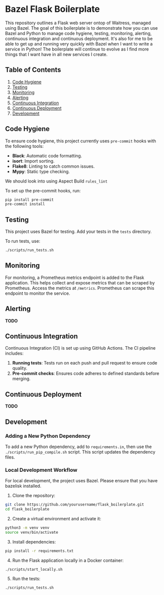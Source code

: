 # Bazel Flask Boilerplate

This repository outlines a Flask web server ontop of Waitress, managed using Bazel.  The goal of this boilerplate is to demonstrate how you can use Bazel and Python to manage code hygiene, testing, monitoring, alerting, continuous integration and continuous deployment.  It's also for me to be able to get up and running very quickly with Bazel when I want to write a service in Python!  The boilerplate will continue to evolve as I find more things that I want have in all new services I create.

## Table of Contents
1. [Code Hygiene](#code-hygiene)
2. [Testing](#testing)
3. [Monitoring](#monitoring)
4. [Alerting](#alerting)
5. [Continuous Integration](#continuous-integration)
6. [Continuous Deployment](#continuous-deployment)
7. [Development](#development)

## Code Hygiene

To ensure code hygiene, this project currently uses `pre-commit` hooks with the following tools:
- **Black**: Automatic code formatting.
- **isort**: Import sorting.
- **Flake8**: Linting to catch common issues.
- **Mypy**: Static type checking.

We should look into using Aspect Build `rules_lint`

To set up the pre-commit hooks, run:
```sh
pip install pre-commit
pre-commit install
```

## Testing

This project uses Bazel for testing. Add your tests in the `tests` directory.

To run tests, use:
```sh
./scripts/run_tests.sh
```

## Monitoring

For monitoring, a Prometheus metrics endpoint is added to the Flask application. This helps collect and expose metrics that can be scraped by Prometheus. Access the metrics at `/metrics`.  Prometheus can scrape this endpoint to monitor the service.

## Alerting

**TODO**

## Continuous Integration

Continuous Integration (CI) is set up using GitHub Actions. The CI pipeline includes:
1. **Running tests**: Tests run on each push and pull request to ensure code quality.
2. **Pre-commit checks**: Ensures code adheres to defined standards before merging.

## Continuous Deployment

**TODO**

## Development

### Adding a New Python Dependency

To add a new Python dependency, add to `requirements.in`, then use the `./scripts/run_pip_compile.sh` script. This script updates the dependency files.

### Local Development Workflow

For local development, the project uses Bazel.  Please ensure that you have bazelisk installed.

1. Clone the repository:
```sh
git clone https://github.com/yourusername/flask_boilerplate.git
cd flask_boilerplate
```

2. Create a virtual environment and activate it:
```sh
python3 -m venv venv
source venv/bin/activate
```

3. Install dependencies:
```sh
pip install -r requirements.txt
```

4. Run the Flask application locally in a Docker container:
```sh
./scripts/start_locally.sh
```

5. Run the tests:
```sh
./scripts/run_tests.sh
```
